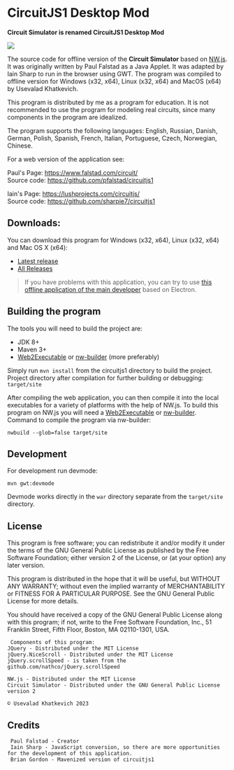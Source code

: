 # CircuitJS1 Desktop Mod

**Circuit Simulator is renamed CircuitJS1 Desktop Mod**

![](https://my77thblog.pp.ua/images/PROJECTS/circuit-simulator/circuitjs1-1-2-3-en.png)

The source code for offline version of the **Circuit Simulator** based on [NW.js](https://github.com/nwjs/nw.js). It was originally written by Paul Falstad as a Java Applet. It was adapted by Iain Sharp to run in the browser using GWT. The program was compiled to offline version for Windows (x32, x64), Linux (x32, x64) and MacOS (x64) by Usevalad Khatkevich.

This program is distributed by me as a program for education. It is not recommended to use the program for modeling real circuits, since many components in the program are idealized.

The program supports the following languages: English, Russian, Danish, German, Polish, Spanish, French, Italian, Portuguese, Czech, Norwegian, Chinese.

For a web version of the application see:

Paul's Page: https://www.falstad.com/circuit/ \
Source code: https://github.com/pfalstad/circuitjs1

Iain's Page: https://lushprojects.com/circuitjs/ \
Source code: https://github.com/sharpie7/circuitjs1

## Downloads:

You can download this program for Windows (x32, x64), Linux (x32, x64) and Mac OS X (x64):
- [Latest release](https://github.com/SEVA77/circuitjs1/releases/latest)
- [All Releases](https://github.com/SEVA77/circuitjs1/releases)

> If you have problems with this application, you can try to use [this offline application of the main developer](http://www.falstad.com/circuit/offline/) based on Electron.

## Building the program

The tools you will need to build the project are:

* JDK 8+
* Maven 3+
* [Web2Executable](https://github.com/jyapayne/Web2Executable) or [nw-builder](https://github.com/nwutils/nw-builder) (more preferably)

Simply run `mvn install` from the circuitjs1 directory to build the project. Project directory after compilation for further building or debugging: `target/site`

After compiling the web application, you can then compile it into the local executables for a variety of platforms with the help of NW.js. To build this program on NW.js you will need a [Web2Executable](https://github.com/jyapayne/Web2Executable) or [nw-builder](https://github.com/nwutils/nw-builder). Command to compile the program via nw-builder:

```
nwbuild --glob=false target/site
```

## Development

For development run devmode:

```
mvn gwt:devmode
```

Devmode works directly in the `war` directory separate from the `target/site` directory.

## License

This program is free software; you can redistribute it and/or modify it under the terms of the GNU General Public License as published by the Free Software Foundation; either version 2 of the License, or (at your option) any later version.

This program is distributed in the hope that it will be useful, but WITHOUT ANY WARRANTY; without even the implied warranty of MERCHANTABILITY or FITNESS FOR A PARTICULAR PURPOSE. See the GNU General Public License for more details.

You should have received a copy of the GNU General Public License along with this program; if not, write to the Free Software Foundation, Inc., 51 Franklin Street, Fifth Floor, Boston, MA 02110-1301, USA.

     Components of this program:
    JQuery - Distributed under the MIT License
    jQuery.NiceScroll - Distributed under the MIT License
    jQuery.scrollSpeed - is taken from the github.com/nathco/jQuery.scrollSpeed
    
    NW.js - Distributed under the MIT License
    Circuit Simulator - Distributed under the GNU General Public License version 2
    
    © Usevalad Khatkevich 2023

## Credits
	 Paul Falstad - Creator
	 Iain Sharp - JavaScript conversion, so there are more opportunities for the development of this application.
	 Brian Gordon - Mavenized version of circuitjs1
